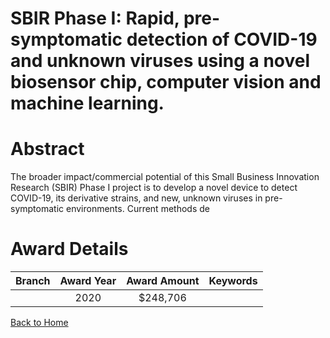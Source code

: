 
SBIR Phase I: Rapid, pre-symptomatic detection of COVID-19 and unknown viruses using a novel biosensor chip, computer vision and machine learning.
==================================================================================================================================================

# Abstract


The broader impact/commercial potential of this Small Business Innovation Research (SBIR) Phase I project is to develop a novel device to detect COVID-19, its derivative strains, and new, unknown viruses in pre-symptomatic environments. Current methods de  

# Award Details

|Branch|Award Year|Award Amount|Keywords|
| :---: | :---: | :---: | :---: |
||2020|$248,706||
  
  


[Back to Home](https://github.com/chrischow/dod_sbir_awards#666)